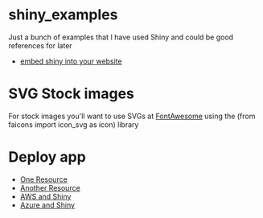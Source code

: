 # shiny_examples

Just a bunch of examples that I have used Shiny and could be good references for later

* [embed shiny into your website](https://datasciencegenie.com/how-to-embed-a-shiny-app-on-website/)

# SVG Stock images 
For stock images you'll want to use SVGs at [FontAwesome](https://fontawesome.com/search?q=face-&p=2&o=r) using the (from faicons import icon_svg as icon) library

# Deploy app
* [One Resource](https://hosting.analythium.io/)
* [Another Resource](https://hosting.analythium.io/how-many-shiny-apps-can-you-host-for-free/)
* [AWS and Shiny](https://www.charlesbordet.com/en/guide-shiny-aws/#the-smart-method)
* [Azure and Shiny](https://blog.colbyford.com/how-to-deploy-shiny-apps-in-azure-and-use-your-domain-name-d761dd7d832a)
